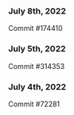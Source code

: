 ### July 8th, 2022

Commit #174410

### July 5th, 2022

Commit #314353


### July 4th, 2022

Commit #72281
